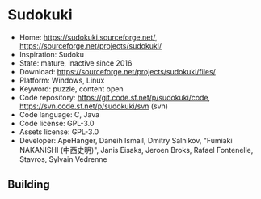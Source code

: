 # Sudokuki

- Home: https://sudokuki.sourceforge.net/, https://sourceforge.net/projects/sudokuki/
- Inspiration: Sudoku
- State: mature, inactive since 2016
- Download: https://sourceforge.net/projects/sudokuki/files/
- Platform: Windows, Linux
- Keyword: puzzle, content open
- Code repository: https://git.code.sf.net/p/sudokuki/code, https://svn.code.sf.net/p/sudokuki/svn (svn)
- Code language: C, Java
- Code license: GPL-3.0
- Assets license: GPL-3.0
- Developer: ApeHanger, Daneih Ismail, Dmitry Salnikov, "Fumiaki NAKANISHI (中西史明)", Janis Eisaks, Jeroen Broks, Rafael Fontenelle, Stavros, Sylvain Vedrenne

## Building
